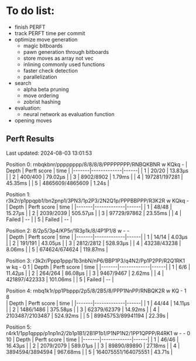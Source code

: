 # To do list: 
* finish PERFT
* track PERFT time per commit
* optimize move generation 
  * magic bitboards
  * pawn generation through bitboards
  * store moves as array not vec
  * inlining commonly used functions
  * faster check detection
  * parallelization
* search
  * alpha beta pruning
  * move ordering
  * zobrist hashing
* evaluation:
  * neural network as evaluation function
* opening moves

## Perft Results

Last updated: 2024-08-03 13:01:53

Position 0: rnbqkbnr/pppppppp/8/8/8/8/PPPPPPPP/RNBQKBNR w KQkq -
| Depth | Perft score | time |
|-------|-------------|------|
| 1 | 20/20 | 13.83µs |
| 2 | 400/400 | 79.02µs |
| 3 | 8902/8902 | 1.79ms |
| 4 | 197281/197281 | 45.35ms |
| 5 | 4865609/4865609 | 1.24s |

Position 1: r3k2r/p1ppqpb1/bn2pnp1/3PN3/1p2P3/2N2Q1p/PPPBBPPP/R3K2R w KQkq - 
| Depth | Perft score | time |
|-------|-------------|------|
| 1 | 48/48 | 15.27µs |
| 2 | 2039/2039 | 505.57µs |
| 3 | 97729/97862 | 23.55ms |
| 4 | Failed | -- |
| 5 | Failed | -- |

Position 2: 8/2p5/3p4/KP5r/1R3p1k/8/4P1P1/8 w - -  
| Depth | Perft score | time |
|-------|-------------|------|
| 1 | 14/14 | 4.03µs |
| 2 | 191/191 | 43.05µs |
| 3 | 2812/2812 | 528.93µs |
| 4 | 43238/43238 | 8.06ms |
| 5 | 674624/674624 | 119.87ms |

Position 3: r3k2r/Pppp1ppp/1b3nbN/nP6/BBP1P3/q4N2/Pp1P2PP/R2Q1RK1 w kq - 0 1
| Depth | Perft score | time |
|-------|-------------|------|
| 1 | 6/6 | 11.42µs |
| 2 | 264/264 | 86.08µs |
| 3 | 9467/9467 | 2.62ms |
| 4 | 421897/422333 | 101.06ms |
| 5 | Failed | -- |

Position 4: rnbq1k1r/pp1Pbppp/2p5/8/2B5/8/PPP1NnPP/RNBQK2R w KQ - 1 8  
| Depth | Perft score | time |
|-------|-------------|------|
| 1 | 44/44 | 14.11µs |
| 2 | 1486/1486 | 375.58µs |
| 3 | 62379/62379 | 14.92ms |
| 4 | 2103487/2103487 | 524.92ms |
| 5 | 89945753/89941194 | 22.39s |

Position 5: r4rk1/1pp1qppp/p1np1n2/2b1p1B1/2B1P1b1/P1NP1N2/1PP1QPPP/R4RK1 w - - 0 10
| Depth | Perft score | time |
|-------|-------------|------|
| 1 | 46/46 | 16.43µs |
| 2 | 2079/2079 | 589.01µs |
| 3 | 89890/89890 | 27.18ms |
| 4 | 3894594/3894594 | 967.68ms |
| 5 | 164075551/164075551 | 43.71s |
<!-- End of Perft Results -->

